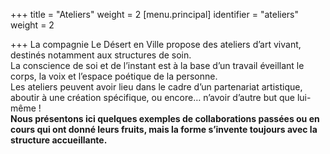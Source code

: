+++
title = "Ateliers"
weight = 2
[menu.principal]
identifier = "ateliers"
weight = 2

+++
La compagnie Le Désert en Ville propose des ateliers d’art vivant, destinés notamment aux structures de soin.  
La conscience de soi et de l’instant est à la base d’un travail éveillant le corps, la voix et l’espace poétique de la personne.  
Les ateliers peuvent avoir lieu dans le cadre d’un partenariat artistique, aboutir à une création spécifique, ou encore… n’avoir d’autre but que lui-même !  
**Nous présentons ici quelques exemples de collaborations passées ou en cours qui ont donné leurs fruits, mais la forme s’invente toujours avec la structure accueillante.**
